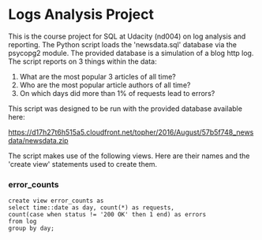 # Logs Analysis Project
This is the course project for SQL at Udacity (nd004) on log analysis and reporting.  The Python script loads the 'newsdata.sql' database via the psycopg2 module.  The provided database is a simulation of a blog http log.  The script reports on 3 things within the data:

1. What are the most popular 3 articles of all time?
2. Who are the most popular article authors of all time?
3. On which days did more than 1% of requests lead to errors?

This script was designed to be run with the provided database available here:

https://d17h27t6h515a5.cloudfront.net/topher/2016/August/57b5f748_newsdata/newsdata.zip

The script makes use of the following views.  Here are their names and the 'create view' statements used to create them.

### error_counts

~~~~
create view error_counts as
select time::date as day, count(*) as requests,
count(case when status != '200 OK' then 1 end) as errors
from log
group by day;
~~~~
